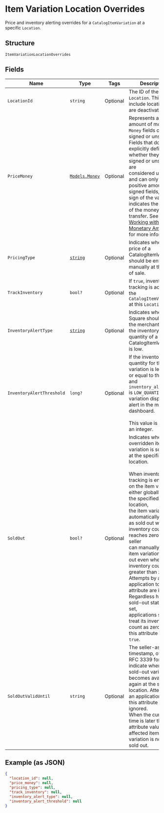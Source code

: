 
# Item Variation Location Overrides

Price and inventory alerting overrides for a `CatalogItemVariation` at a specific `Location`.

## Structure

`ItemVariationLocationOverrides`

## Fields

| Name | Type | Tags | Description |
|  --- | --- | --- | --- |
| `LocationId` | `string` | Optional | The ID of the `Location`. This can include locations that are deactivated. |
| `PriceMoney` | [`Models.Money`](../../doc/models/money.md) | Optional | Represents an amount of money. `Money` fields can be signed or unsigned.<br>Fields that do not explicitly define whether they are signed or unsigned are<br>considered unsigned and can only hold positive amounts. For signed fields, the<br>sign of the value indicates the purpose of the money transfer. See<br>[Working with Monetary Amounts](https://developer.squareup.com/docs/build-basics/working-with-monetary-amounts)<br>for more information. |
| `PricingType` | [`string`](../../doc/models/catalog-pricing-type.md) | Optional | Indicates whether the price of a CatalogItemVariation should be entered manually at the time of sale. |
| `TrackInventory` | `bool?` | Optional | If `true`, inventory tracking is active for the `CatalogItemVariation` at this `Location`. |
| `InventoryAlertType` | [`string`](../../doc/models/inventory-alert-type.md) | Optional | Indicates whether Square should alert the merchant when the inventory quantity of a CatalogItemVariation is low. |
| `InventoryAlertThreshold` | `long?` | Optional | If the inventory quantity for the variation is less than or equal to this value and `inventory_alert_type`<br>is `LOW_QUANTITY`, the variation displays an alert in the merchant dashboard.<br><br>This value is always an integer. |
| `SoldOut` | `bool?` | Optional | Indicates whether the overridden item variation is sold out at the specified location.<br><br>When inventory tracking is enabled on the item variation either globally or at the specified location,<br>the item variation is automatically marked as sold out when its inventory count reaches zero. The seller<br>can manually set the item variation as sold out even when the inventory count is greater than zero.<br>Attempts by an application to set this attribute are ignored. Regardless how the sold-out status is set,<br>applications should treat its inventory count as zero when this attribute value is `true`. |
| `SoldOutValidUntil` | `string` | Optional | The seller-assigned timestamp, of the RFC 3339 format, to indicate when this sold-out variation<br>becomes available again at the specified location. Attempts by an application to set this attribute are ignored.<br>When the current time is later than this attribute value, the affected item variation is no longer sold out. |

## Example (as JSON)

```json
{
  "location_id": null,
  "price_money": null,
  "pricing_type": null,
  "track_inventory": null,
  "inventory_alert_type": null,
  "inventory_alert_threshold": null
}
```


